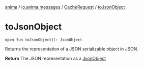 [anima](../../index.md) / [io.anima.messages](../index.md) / [CacheRequest](index.md) / [toJsonObject](./to-json-object.md)

# toJsonObject

`open fun toJsonObject(): JsonObject`

Returns the representation of a JSON serializable object in JSON.

**Return**
The JSON representation as a [JsonObject](#)

